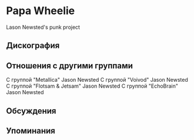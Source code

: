 # Papa Wheelie

Lason Newsted's punk project

## Дискография


## Отношения с другими группами

C группой "Metallica" Jason Newsted
C группой "Voivod" Jason Newsted
C группой "Flotsam & Jetsam" Jason Newsted
C группой "EchoBrain" Jason Newsted

## Обсуждения


## Упоминания

